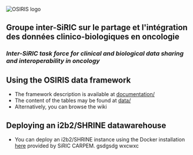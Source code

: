 ![OSIRIS logo](https://raw.githubusercontent.com/siric-osiris/OSIRIS/master/osiris2.png)
## Groupe inter-SiRIC sur le partage et l'intégration des données clinico-biologiques en oncologie
### *Inter-SiRIC task force for clinical and biological data sharing and interoperability in oncology*
  
## Using the OSIRIS data framework
* The framework description is available at [documentation/](documentation/)
* The content of the tables may be found at [data/](data/)
* Alternatively, you can browse the wiki

## Deploying an i2b2/SHRINE datawarehouse
* You can deploy an i2b2/SHRINE instance using the Docker installation [here](https://github.com/CARPEM/SHRINEDocker) provided by SiRIC CARPEM.
gsdgsdg
wxcwxc
